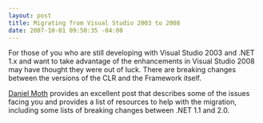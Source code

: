 ```yaml
---
layout: post
title: Migrating from Visual Studio 2003 to 2008
date: 2007-10-01 09:50:35 -04:00
---
```


For those of you who are still developing with Visual Studio 2003 and .NET 1.x and want to take advantage of the enhancements in Visual Studio 2008 may have thought they were out of luck. There are breaking changes between the versions of the CLR and the Framework itself.

[Daniel Moth](http://feeds.feedburner.com/~r/DanielMoth/~3/163617591/migrating-from-net-framework-v1x-to.html) provides an excellent post that describes some of the issues facing you and provides a list of resources to help with the migration, including some lists of breaking changes between .NET 1.1 and 2.0. 
